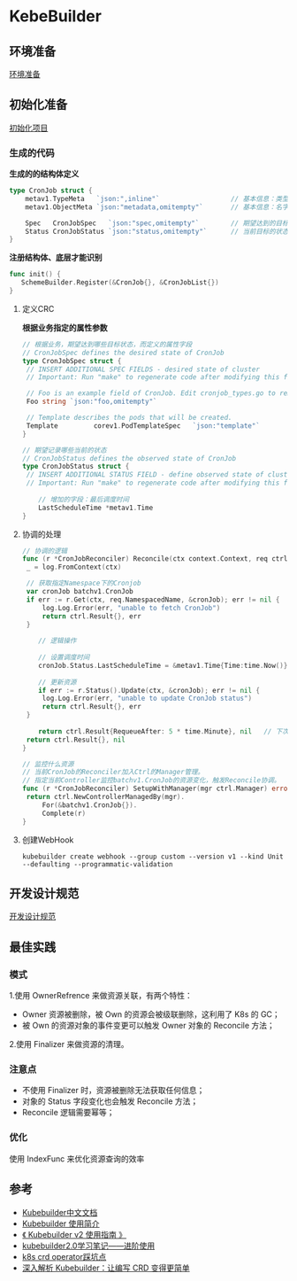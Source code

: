 # KebeBuilder

## 环境准备

[环境准备](环境准备.md)



##  初始化准备

[初始化项目](初始化项目.md)





### 生成的代码

**生成的的结构体定义**

```go
type CronJob struct {
	metav1.TypeMeta   `json:",inline"`					// 基本信息：类型的信息，kind/apiversion
	metav1.ObjectMeta `json:"metadata,omitempty"`		// 基本信息：名字、命名空间

	Spec   CronJobSpec   `json:"spec,omitempty"`		// 期望达到的目标的状态
	Status CronJobStatus `json:"status,omitempty"`		// 当前目标的状态
}
```

**注册结构体、底层才能识别**

```go
func init() {
   SchemeBuilder.Register(&CronJob{}, &CronJobList{})
}
```



1. 定义CRC

   **根据业务指定的属性参数**

   ```go
   // 根据业务，期望达到哪些目标状态，而定义的属性字段
   // CronJobSpec defines the desired state of CronJob
   type CronJobSpec struct {
   	// INSERT ADDITIONAL SPEC FIELDS - desired state of cluster
   	// Important: Run "make" to regenerate code after modifying this file
   
   	// Foo is an example field of CronJob. Edit cronjob_types.go to remove/update
   	Foo string `json:"foo,omitempty"`
   
   	// Template describes the pods that will be created.
   	Template         corev1.PodTemplateSpec   `json:"template"`
   }
   
   // 期望记录哪些当前的状态
   // CronJobStatus defines the observed state of CronJob
   type CronJobStatus struct {
   	// INSERT ADDITIONAL STATUS FIELD - define observed state of cluster
   	// Important: Run "make" to regenerate code after modifying this file
       
       // 增加的字段：最后调度时间
       LastScheduleTime *metav1.Time
   }
   ```

   

2. 协调的处理

   ```go
   // 协调的逻辑
   func (r *CronJobReconciler) Reconcile(ctx context.Context, req ctrl.Request) (ctrl.Result, error) {
   	_ = log.FromContext(ctx)
   
   	// 获取指定Namespace下的Cronjob
   	var cronJob batchv1.CronJob
   	if err := r.Get(ctx, req.NamespacedName, &cronJob); err != nil {
   		log.Log.Error(err, "unable to fetch CronJob")
   		return ctrl.Result{}, err
   	}
       
       // 逻辑操作
       
       // 设置调度时间
       cronJob.Status.LastScheduleTime = &metav1.Time{Time:time.Now()}
       
       // 更新资源
       if err := r.Status().Update(ctx, &cronJob); err != nil {
   		log.Log.Error(err, "unable to update CronJob status")
   		return ctrl.Result{}, err
   	}
       
       return ctrl.Result{RequeueAfter: 5 * time.Minute}, nil	// 下次协调的时间
   	return ctrl.Result{}, nil
   }
   
   // 监控什么资源
   // 当前CronJob的Reconciler加入Ctrl的Manager管理。
   // 指定当前Controller监控batchv1.CronJob的资源变化，触发Reconcile协调。
   func (r *CronJobReconciler) SetupWithManager(mgr ctrl.Manager) error {
   	return ctrl.NewControllerManagedBy(mgr).
   		For(&batchv1.CronJob{}).
   		Complete(r)
   }
   ```

   

3. 创建WebHook

   ```shell
   kubebuilder create webhook --group custom --version v1 --kind Unit --defaulting --programmatic-validation
   ```

   





## 开发设计规范

[开发设计规范](开发设计规范.md)







## 最佳实践



### 模式

1.使用 OwnerRefrence 来做资源关联，有两个特性：

- Owner 资源被删除，被 Own 的资源会被级联删除，这利用了 K8s 的 GC；
- 被 Own 的资源对象的事件变更可以触发 Owner 对象的 Reconcile 方法；

2.使用 Finalizer 来做资源的清理。



### 注意点

- 不使用 Finalizer 时，资源被删除无法获取任何信息；
- 对象的 Status 字段变化也会触发 Reconcile 方法；
- Reconcile 逻辑需要幂等；

 

### 优化

使用 IndexFunc 来优化资源查询的效率



## 参考

- [Kubebuilder中文文档](https://cloudnative.to/kubebuilder/introduction.html)
- [Kubebuilder 使用简介](https://www.bilibili.com/video/BV1zq4y1o7Lg)
- [《 Kubebuilder v2 使用指南 》](https://wqyin.cn/gitbooks/kubebuilder)
- [kubebuilder2.0学习笔记——进阶使用](https://segmentfault.com/a/1190000020359577)
- [k8s crd operator踩坑点](https://blog.csdn.net/hahachenchen789/article/details/116274973)
- [深入解析 Kubebuilder：让编写 CRD 变得更简单](https://developer.aliyun.com/article/719215)

